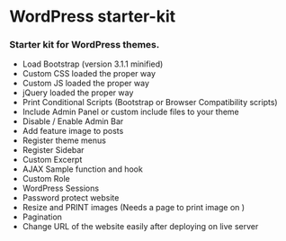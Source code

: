WordPress starter-kit
===========

### Starter kit for WordPress themes.

* Load Bootstrap (version 3.1.1 minified)
* Custom CSS loaded the proper way 
* Custom JS loaded the proper way 
* jQuery loaded the proper way 
* Print Conditional Scripts (Bootstrap or Browser Compatibility scripts) 
* Include Admin Panel or custom include files to your theme 
* Disable / Enable Admin Bar 
* Add feature image to posts 
* Register theme menus 
* Register Sidebar 
* Custom Excerpt 
* AJAX Sample function and hook 
* Custom Role 
* WordPress Sessions 
* Password protect website 
* Resize and PRINT images (Needs a page to print image on ) 
* Pagination 
* Change URL of the website easily after deploying on live server 